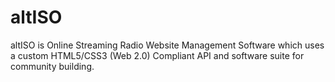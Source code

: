 altISO
======

altISO is Online Streaming Radio Website Management Software which uses a custom HTML5/CSS3 (Web 2.0) Compliant API and software suite for community building.
